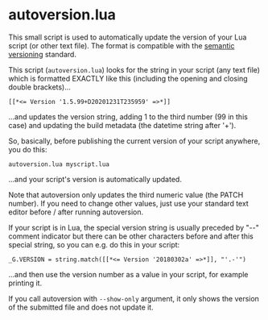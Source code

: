 # autoversion.lua

This small script is used to automatically update the version of your Lua script (or other text file). The format is compatible with the [semantic versioning](https://semver.org/) standard.


This script (`autoversion.lua`) looks for the string in your script (any text file) which is formatted EXACTLY like this (including the opening and closing double brackets)...

```
[[*<= Version '1.5.99+D20201231T235959' =>*]]
```

...and updates the version string, adding 1 to the third number (99 in this case) and updating the build metadata (the datetime string after '+').

So, basically, before publishing the current version of your script anywhere, you do this:

```
autoversion.lua myscript.lua
```

...and your script's version is automatically updated.

Note that autoversion only updates the third numeric value (the PATCH number). If you need to change other values, just use your standard text editor before / after running autoversion.

If your script is in Lua, the special version string is usually preceded by "--" comment indicator but there can be other characters before and after this special string, so you can e.g. do this in your script:

```
_G.VERSION = string.match([[*<= Version '20180302a' =>*]], "'.-'")
```

...and then use the version number as a value in your script, for example printing it.

If you call autoversion with `--show-only` argument, it only shows the version of the submitted file and does not update it.
